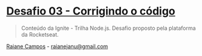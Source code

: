 # [Desafio 03 - Corrigindo o código](https://www.notion.so/Desafio-01-Conceitos-do-Node-js-59ccb235aecd4)

>  Conteúdo da Ignite - Trilha Node.js. Desafio proposto pela plataforma da Rocketseat.
 

[Raiane Campos](https://www.linkedin.com/in/raiane-campos-6a225b80/) - raianejanu@gmail.com
